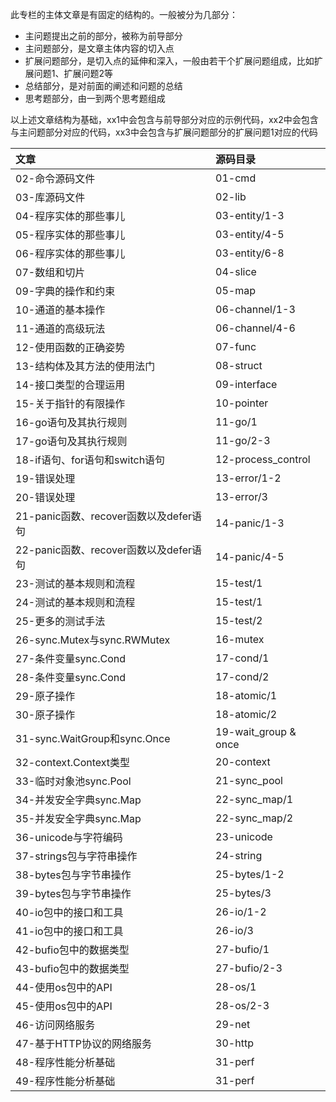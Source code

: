 此专栏的主体文章是有固定的结构的。一般被分为几部分：
- 主问题提出之前的部分，被称为前导部分
- 主问题部分，是文章主体内容的切入点
- 扩展问题部分，是切入点的延伸和深入，一般由若干个扩展问题组成，比如扩展问题1、扩展问题2等
- 总结部分，是对前面的阐述和问题的总结
- 思考题部分，由一到两个思考题组成

以上述文章结构为基础，xx1中会包含与前导部分对应的示例代码，xx2中会包含与主问题部分对应的代码，xx3中会包含与扩展问题部分的扩展问题1对应的代码

| 文章            | 源码目录 |
| :-------------- | :------- |
| 02-命令源码文件 | 01-cmd    |
| 03-库源码文件 | 02-lib |
| 04-程序实体的那些事儿 | 03-entity/1-3 |
| 05-程序实体的那些事儿 | 03-entity/4-5 |
| 06-程序实体的那些事儿 | 03-entity/6-8 |
| 07-数组和切片 | 04-slice |
| 09-字典的操作和约束 | 05-map |
| 10-通道的基本操作 | 06-channel/1-3 |
| 11-通道的高级玩法 | 06-channel/4-6 |
| 12-使用函数的正确姿势 | 07-func |
| 13-结构体及其方法的使用法门 | 08-struct |
| 14-接口类型的合理运用 | 09-interface |
| 15-关于指针的有限操作 | 10-pointer |
| 16-go语句及其执行规则 | 11-go/1 |
| 17-go语句及其执行规则 | 11-go/2-3 |
| 18-if语句、for语句和switch语句 | 12-process_control |
| 19-错误处理 | 13-error/1-2 |
| 20-错误处理 | 13-error/3 |
| 21-panic函数、recover函数以及defer语句 | 14-panic/1-3 |
| 22-panic函数、recover函数以及defer语句 | 14-panic/4-5 |
| 23-测试的基本规则和流程 | 15-test/1 |
| 24-测试的基本规则和流程 | 15-test/1 |
| 25-更多的测试手法 | 15-test/2 |
| 26-sync.Mutex与sync.RWMutex | 16-mutex |
| 27-条件变量sync.Cond | 17-cond/1 |
| 28-条件变量sync.Cond | 17-cond/2 |
| 29-原子操作 | 18-atomic/1 |
| 30-原子操作 | 18-atomic/2 |
| 31-sync.WaitGroup和sync.Once | 19-wait_group & once |
| 32-context.Context类型 | 20-context |
| 33-临时对象池sync.Pool | 21-sync_pool |
| 34-并发安全字典sync.Map | 22-sync_map/1 |
| 35-并发安全字典sync.Map | 22-sync_map/2 |
| 36-unicode与字符编码 | 23-unicode |
| 37-strings包与字符串操作 | 24-string |
| 38-bytes包与字节串操作 | 25-bytes/1-2 |
| 39-bytes包与字节串操作 | 25-bytes/3 |
| 40-io包中的接口和工具 | 26-io/1-2 |
| 41-io包中的接口和工具 | 26-io/3 |
| 42-bufio包中的数据类型 | 27-bufio/1 |
| 43-bufio包中的数据类型 | 27-bufio/2-3 |
| 44-使用os包中的API | 28-os/1 |
| 45-使用os包中的API | 28-os/2-3 |
| 46-访问网络服务 | 29-net |
| 47-基于HTTP协议的网络服务 | 30-http |
| 48-程序性能分析基础 | 31-perf |
| 49-程序性能分析基础 | 31-perf |